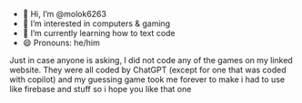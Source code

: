 - 👋 Hi, I’m @molok6263
- 👀 I’m interested in computers & gaming
- 🌱 I’m currently learning how to text code
- 😄 Pronouns: he/him

Just in case anyone is asking, I did not code any of the games on my linked website. They were all coded by ChatGPT (except for one that was coded with copilot) and my guessing game took me forever to make i had to use like firebase and stuff so i hope you like that one
